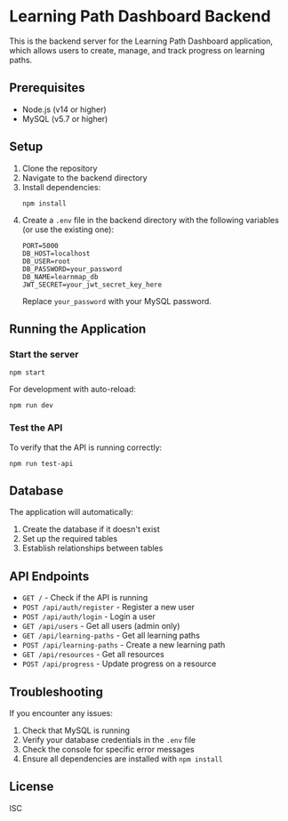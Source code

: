 # Learning Path Dashboard Backend

This is the backend server for the Learning Path Dashboard application, which allows users to create, manage, and track progress on learning paths.

## Prerequisites

- Node.js (v14 or higher)
- MySQL (v5.7 or higher)

## Setup

1. Clone the repository
2. Navigate to the backend directory
3. Install dependencies:
   ```
   npm install
   ```
4. Create a `.env` file in the backend directory with the following variables (or use the existing one):
   ```
   PORT=5000
   DB_HOST=localhost
   DB_USER=root
   DB_PASSWORD=your_password
   DB_NAME=learnmap_db
   JWT_SECRET=your_jwt_secret_key_here
   ```
   Replace `your_password` with your MySQL password.

## Running the Application

### Start the server

```
npm start
```

For development with auto-reload:
```
npm run dev
```

### Test the API

To verify that the API is running correctly:
```
npm run test-api
```

## Database

The application will automatically:
1. Create the database if it doesn't exist
2. Set up the required tables
3. Establish relationships between tables

## API Endpoints

- `GET /` - Check if the API is running
- `POST /api/auth/register` - Register a new user
- `POST /api/auth/login` - Login a user
- `GET /api/users` - Get all users (admin only)
- `GET /api/learning-paths` - Get all learning paths
- `POST /api/learning-paths` - Create a new learning path
- `GET /api/resources` - Get all resources
- `POST /api/progress` - Update progress on a resource

## Troubleshooting

If you encounter any issues:

1. Check that MySQL is running
2. Verify your database credentials in the `.env` file
3. Check the console for specific error messages
4. Ensure all dependencies are installed with `npm install`

## License

ISC